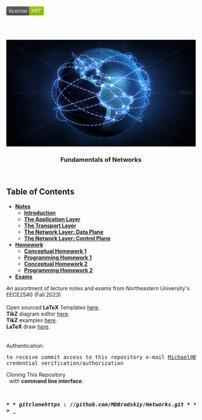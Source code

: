 <!-- PROJECT LOGO -->
<br />
<p align="left">
  <a href="https://github.com/MDBrodskiy/Networks/tree/master/LICENSE">
    <img src="images/LicenseImage.svg" alt="license" width="100" height="24"></a>
</p>
<br/>
<br/>

<!-- BACKGROUND & TITLE -->
<p align="center">
  <a href="https://github.com/MDBrodskiy/Networks">
    <img src="images/background.png" alt="background">
  </a>
  <h3 align="center">Fundamentals of Networks</h3>
<br />
</p>

<!-- TABLE OF CONTENTS -->
## Table of Contents

* [**Notes**](https://github.com/MDBrodskiy/Networks/tree/master/Notes/)
  * [**Introduction**](https://github.com/MDBrodskiy/Networks/tree/master/Notes/Section1.pdf)
  * [**The Application Layer**](https://github.com/MDBrodskiy/Networks/tree/master/Notes/Section2.pdf)
  * [**The Transport Layer**](https://github.com/MDBrodskiy/Networks/tree/master/Notes/Section3.pdf)
  * [**The Network Layer: Data Plane**](https://github.com/MDBrodskiy/Networks/tree/master/Notes/Section4.pdf)
  * [**The Network Layer: Control Plane**](https://github.com/MDBrodskiy/Networks/tree/master/Notes/Section5.pdf)
* [**Homework**](https://github.com/MDBrodskiy/Networks/tree/master/Homework/)
  * [**Conceptual Homework 1**](https://github.com/MDBrodskiy/Networks/tree/master/Homework/Homework1.pdf)
  * [**Programming Homework 1**](https://github.com/MDBrodskiy/Networks/tree/master/Homework/EECE2540_002937644_PPS.py)
  * [**Conceptual Homework 2**](https://github.com/MDBrodskiy/Networks/tree/master/Homework/Homework2.pdf)
  * [**Programming Homework 2**](https://github.com/MDBrodskiy/Networks/tree/master/Homework/CompHW2.pdf)
* [**Exams**](https://github.com/MDBrodskiy/Networks/tree/master/Exams/)

<!--
  * [**Chapter 1**](#Notes/Chapter\ 1)
* [**Exams**](#Exams)
* [**Projects**](#Projects)
-->


An assortment of lecture notes and exams from Northeastern University's EECE2540 (Fall 2023)
<br/> <br/> 
Open sourced **LaTeX** Templates [here](https://www.latextemplates.com/).
<br/>
**TikZ** diagram editor [here](https://www.mathcha.io/editor).
<br/>
**TikZ** examples [here](https://www.texample.net/tikz/example).
<br/>
**LaTeX** draw [here](https://www.latexdraw.com/).
<br/> <br/> <br/>
Authentication:   
    <pre>to receive commit access to this repository e-mail Michael@Brodskiy.com for credential verification/authorization</pre>

Cloning This Repository
</br>&nbsp;&nbsp;with **command line interface**:
    <pre>    
    **$** git clone https://github.com/MDBrodskiy/Networks.git    
    **$** **>**  **_**
    </pre>
